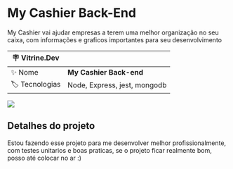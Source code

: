 # My Cashier Back-End

My Cashier vai ajudar empresas a terem uma melhor organização no seu caixa, com informações e graficos importantes para seu desenvolvimento

| :placard: Vitrine.Dev |                                               |
| --------------------- | --------------------------------------------- |
| :sparkles: Nome       | **My Cashier Back-end**                     |
| :label: Tecnologias   | Node, Express, jest, mongodb |

<!-- Inserir imagem com a #vitrinedev ao final do link -->

![](https://cdn.discordapp.com/attachments/902225085245563021/1044002215804813432/Screenshot_1.png#vitrinedev)

## Detalhes do projeto

Estou fazendo esse projeto para me desenvolver melhor profissionalmente, com testes unitarios e boas praticas, se o projeto ficar realmente bom, posso até colocar no ar :)
